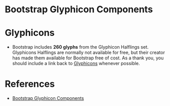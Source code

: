 # Bootstrap Glyphicon Components

# Glyphicons
* Bootstrap includes __260 glyphs__ from the Glyphicon Halflings set. Glyphicons Halflings are normally not available for free, but their creator has made them available for Bootstrap free of cost. As a thank you, you should include a link back to [Glyphicons](https://glyphicons.com/) whenever possible.

# References
- [Bootstrap Glyphicon Components](https://www.w3schools.com/bootstrap/bootstrap_ref_comp_glyphs.asp)
